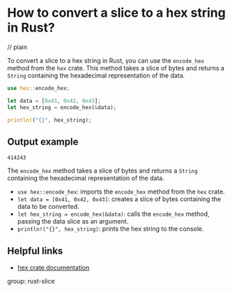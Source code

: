 # How to convert a slice to a hex string in Rust?
// plain

To convert a slice to a hex string in Rust, you can use the `encode_hex` method from the `hex` crate. This method takes a slice of bytes and returns a `String` containing the hexadecimal representation of the data.

```rust
use hex::encode_hex;

let data = [0x41, 0x42, 0x43];
let hex_string = encode_hex(&data);

println!("{}", hex_string);
```

## Output example

```
414243
```

The `encode_hex` method takes a slice of bytes and returns a `String` containing the hexadecimal representation of the data.

- `use hex::encode_hex`: imports the `encode_hex` method from the `hex` crate.
- `let data = [0x41, 0x42, 0x43]`: creates a slice of bytes containing the data to be converted.
- `let hex_string = encode_hex(&data)`: calls the `encode_hex` method, passing the data slice as an argument.
- `println!("{}", hex_string)`: prints the hex string to the console.

## Helpful links
- [hex crate documentation](https://docs.rs/hex/0.3.2/hex/)

group: rust-slice